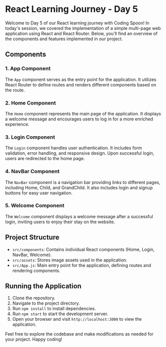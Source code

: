 # React Learning Journey - Day 5

Welcome to Day 5 of our React learning journey with Coding Spoon! In today's session, we covered the implementation of a simple multi-page web application using React and React Router. Below, you'll find an overview of the components and features implemented in our project.

## Components

### 1. **App Component**

The `App` component serves as the entry point for the application. It utilizes React Router to define routes and renders different components based on the route.

### 2. **Home Component**

The `Home` component represents the main page of the application. It displays a welcome message and encourages users to log in for a more enriched experience.

### 3. **Login Component**

The `Login` component handles user authentication. It includes form validation, error handling, and responsive design. Upon successful login, users are redirected to the home page.

### 4. **NavBar Component**

The `NavBar` component is a navigation bar providing links to different pages, including Home, Child, and GrandChild. It also includes login and signup buttons for easy user navigation.

### 5. **Welcome Component**

The `Welcome` component displays a welcome message after a successful login, inviting users to enjoy their stay on the website.

## Project Structure

- `src/components`: Contains individual React components (Home, Login, NavBar, Welcome).
- `src/assets`: Stores image assets used in the application.
- `src/App.js`: Main entry point for the application, defining routes and rendering components.

## Running the Application

1. Clone the repository.
2. Navigate to the project directory.
3. Run `npm install` to install dependencies.
4. Run `npm start` to start the development server.
5. Open your browser and visit `http://localhost:3000` to view the application.

Feel free to explore the codebase and make modifications as needed for your project. Happy coding!
